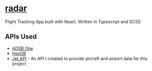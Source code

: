 # [radar](https://radar.hylands.dev)

Flight Tracking App built with React. Written in Typescript and SCSS

## APIs Used

- [ADSB One](https://github.com/ADSB-One/api)
- [HexDB](https://hexdb.io/)
- [Jet API](https://jet.hylands.dev/) - An API I created to provide aircraft and airport data for this project
